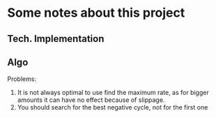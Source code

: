 # Some notes about this project

## Tech. Implementation

## Algo

Problems:

1. It is not always optimal to use find the maximum rate, as for bigger amounts it can have no effect because of slippage.
2. You should search for the best negative cycle, not for the first one
